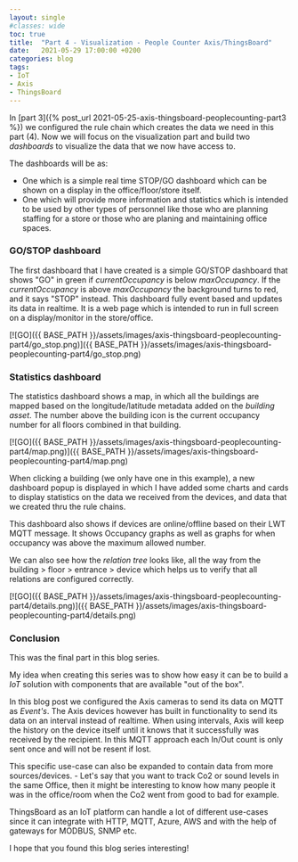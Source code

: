 ```yaml
---
layout: single
#classes: wide
toc: true
title:  "Part 4 - Visualization - People Counter Axis/ThingsBoard"
date:   2021-05-29 17:00:00 +0200
categories: blog
tags: 
- IoT
- Axis
- ThingsBoard
---
```


In [part 3]({% post_url 2021-05-25-axis-thingsboard-peoplecounting-part3 %}) we configured the rule chain which creates the data we need in this part (4). Now we will focus on the visualization part and build two *dashboards* to visualize the data that we now have access to.

The dashboards will be as:

* One which is a simple real time STOP/GO dashboard which can be shown on a display in the office/floor/store itself.
* One which will provide more information and statistics which is intended to be used by other types of personnel like those who are planning staffing for a store or those who are planing and maintaining office spaces.  

### GO/STOP dashboard

The first dashboard that I have created is a simple GO/STOP dashboard that shows "GO" in green if *currentOccupancy* is below *maxOccupancy*. If the *currentOccupancy* is above *maxOccupancy* the background turns to red, and it says "STOP" instead. This dashboard fully event based and updates its data in realtime. It is a web page which is intended to run in full screen on a display/monitor in the store/office.

[![GO]({{ BASE_PATH }}/assets/images/axis-thingsboard-peoplecounting-part4/go_stop.png)]({{ BASE_PATH }}/assets/images/axis-thingsboard-peoplecounting-part4/go_stop.png)

### Statistics dashboard

The statistics dashboard shows a map, in which all the buildings are mapped based on the longitude/latitude metadata added on the *building asset*. The number above the building icon is the current occupancy number for all floors combined in that building.

[![GO]({{ BASE_PATH }}/assets/images/axis-thingsboard-peoplecounting-part4/map.png)]({{ BASE_PATH }}/assets/images/axis-thingsboard-peoplecounting-part4/map.png)

When clicking a building (we only have one in this example), a new dashboard popup is displayed in which I have added some charts and cards to display statistics on the data we received from the devices, and data that we created thru the rule chains.

This dashboard also shows if devices are online/offline based on their LWT MQTT message. It shows Occupancy graphs as well as graphs for when occupancy was above the maximum allowed number.

We can also see how the *relation tree* looks like, all the way from the building > floor > entrance > device which helps us to verify that all relations are configured correctly.

[![GO]({{ BASE_PATH }}/assets/images/axis-thingsboard-peoplecounting-part4/details.png)]({{ BASE_PATH }}/assets/images/axis-thingsboard-peoplecounting-part4/details.png)

### Conclusion

This was the final part in this blog series.

My idea when creating this series was to show how easy it can be to build a *IoT* solution with components that are available "out of the box".

In this blog post we configured the Axis cameras to send its data on MQTT as *Event's*. The Axis devices however has built in functionality to send its data on an interval instead of realtime. When using intervals, Axis will keep the history on the device itself until it knows that it successfully was received by the recipient. In this MQTT approach each In/Out count is only sent once and will not be resent if lost.

This specific use-case can also be expanded to contain data from more sources/devices. - Let's say that you want to track Co2 or sound levels in the same Office, then it might be interesting to know how many people it was in the office/room when the Co2 went from good to bad for example.

ThingsBoard as an IoT platform can handle a lot of different use-cases since it can integrate with HTTP, MQTT, Azure, AWS and with the help of gateways for MODBUS, SNMP etc.

I hope that you found this blog series interesting!
